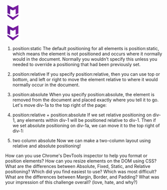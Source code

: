 ![alt text](https://github.com/adam-p/markdown-here/raw/master/src/common/images/icon48.png "Logo Title Text 1")

![alt text](https://github.com/adam-p/markdown-here/raw/master/src/common/images/icon48.png "Logo Title Text 1")


1. position:static
The default positioning for all elements is position:static, which means the element is not positioned and occurs where it normally would in the document.
Normally you wouldn't specify this unless you needed to override a positioning that had been previously set.

2. position:relative
If you specify position:relative, then you can use top or bottom, and left or right to move the element relative to where it would normally occur in the document.

3. position:absolute
When you specify position:absolute, the element is removed from the document and placed exactly where you tell it to go.
Let's move div-1a to the top right of the page:

4. position:relative + position:absolute
If we set relative positioning on div-1, any elements within div-1 will be positioned relative to div-1. Then if we set absolute positioning on div-1a, we can move it to the top right of div-1:

5. two column absolute
Now we can make a two-column layout using relative and absolute positioning!



How can you use Chrome's DevTools inspector to help you format or position elements?
How can you resize elements on the DOM using CSS?
What are the differences between Absolute, Fixed, Static, and Relative positioning? Which did you find easiest to use? Which was most difficult?
What are the differences between Margin, Border, and Padding?
What was your impression of this challenge overall? (love, hate, and why?)